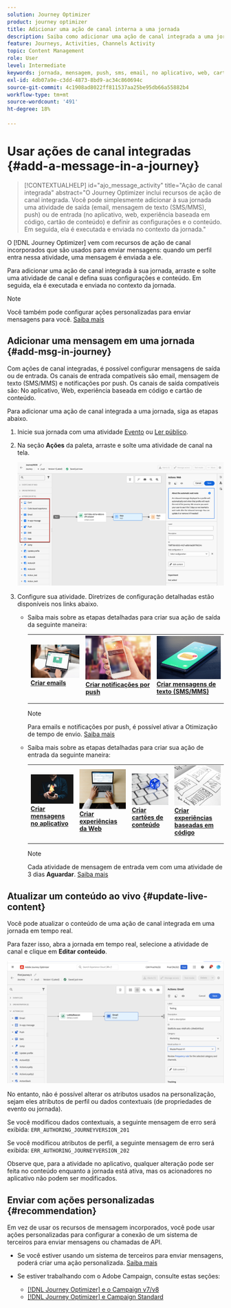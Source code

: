 ```yaml
---
solution: Journey Optimizer
product: journey optimizer
title: Adicionar uma ação de canal interna a uma jornada
description: Saiba como adicionar uma ação de canal integrada a uma jornada
feature: Journeys, Activities, Channels Activity
topic: Content Management
role: User
level: Intermediate
keywords: jornada, mensagem, push, sms, email, no aplicativo, web, cartão de conteúdo, experiência baseada em código
exl-id: 4db07a9e-c3dd-4873-8bd9-ac34c860694c
source-git-commit: 4c1908ad8022ff811537aa25be95db66a55882b4
workflow-type: tm+mt
source-wordcount: '491'
ht-degree: 18%

---
```


# Usar ações de canal integradas {#add-a-message-in-a-journey}

>[!CONTEXTUALHELP]
>id="ajo_message_activity"
>title="Ação de canal integrada"
>abstract="O Journey Optimizer inclui recursos de ação de canal integrada. Você pode simplesmente adicionar à sua jornada uma atividade de saída (email, mensagem de texto (SMS/MMS), push) ou de entrada (no aplicativo, web, experiência baseada em código, cartão de conteúdo) e definir as configurações e o conteúdo. Em seguida, ela é executada e enviada no contexto da jornada."

O [!DNL Journey Optimizer] vem com recursos de ação de canal incorporados que são usados para enviar mensagens: quando um perfil entra nessa atividade, uma mensagem é enviada a ele.

Para adicionar uma ação de canal integrada à sua jornada, arraste e solte uma atividade de canal e defina suas configurações e conteúdo. Em seguida, ela é executada e enviada no contexto da jornada.

>[!NOTE]
>
>Você também pode configurar ações personalizadas para enviar mensagens para você. [Saiba mais](#recommendation)

## Adicionar uma mensagem em uma jornada  {#add-msg-in-journey}

Com ações de canal integradas, é possível configurar mensagens de saída ou de entrada. Os canais de entrada compatíveis são email, mensagem de texto (SMS/MMS) e notificações por push. Os canais de saída compatíveis são: No aplicativo, Web, experiência baseada em código e cartão de conteúdo.

Para adicionar uma ação de canal integrada a uma jornada, siga as etapas abaixo.

1. Inicie sua jornada com uma atividade [Evento](general-events.md) ou [Ler público](read-audience.md).

1. Na seção **Ações** da paleta, arraste e solte uma atividade de canal na tela.

   ![](assets/journey-web-activity.png)


1. Configure sua atividade. Diretrizes de configuração detalhadas estão disponíveis nos links abaixo.

   * Saiba mais sobre as etapas detalhadas para criar sua ação de saída da seguinte maneira:

     <table style="table-layout:fixed">
      <tr style="border: 0;">
      <td>
      <a href="../email/create-email.md">
      <img alt="Lead" src="../assets/do-not-localize/email.jpg">
      </a>
      <div><a href="../email/create-email.md"><strong>Criar emails</strong>
      </div>
      <p>
      </td>
      <td>
      <a href="../push/create-push.md">
      <img alt="Pouco frequente" src="../assets/do-not-localize/push.jpg">
      </a>
      <div>
      <a href="../push/create-push.md"><strong>Criar notificações por push<strong></a>
      </div>
      <p>
      </td>
      <td>
      <a href="../sms/create-sms.md">
      <img alt="Validação" src="../assets/do-not-localize/sms.jpg">
      </a>
      <div>
      <a href="../sms/create-sms.md"><strong>Criar mensagens de texto (SMS/MMS)</strong></a>
      </div>
      <p>
      </td>
      </tr>
      </table>

     >[!NOTE]
     >
     >Para emails e notificações por push, é possível ativar a Otimização de tempo de envio. [Saiba mais](send-time-optimization.md)

   * Saiba mais sobre as etapas detalhadas para criar sua ação de entrada da seguinte maneira:

     <table style="table-layout:fixed">
      <tr style="border: 0;">
      <td>
      <a href="../in-app/create-in-app.md">
      <img alt="Lead" src="../assets/do-not-localize/in-app.jpg">
      </a>
      <div><a href="../in-app/create-in-app.md"><strong>Criar mensagens no aplicativo</strong>
      </div>
      <p>
      </td>
      <td>
      <a href="../web/create-web.md">
      <img alt="Lead" src="../assets/do-not-localize/web-create.jpg">
      </a>
      <div><a href="../web/create-web.md"><strong>Criar experiências da Web</strong>
      </div>
      <p>
      </td>
      <td>
      <a href="../content-card/create-content-card.md">
      <img alt="Lead" src="../assets/do-not-localize/sms-config.jpg">
      </a>
      <div><a href="../content-card/create-content-card.md"><strong>Criar cartões de conteúdo</strong>
      </div>
      <p>
      </td>
      <td>
      <a href="../code-based/create-code-based.md">
      <img alt="Pouco frequente" src="../assets/do-not-localize/web-design.jpg">
      </a>
      <div>
      <a href="../code-based/create-code-based.md"><strong>Criar experiências baseadas em código<strong></a>
      </div>
      <p>
      </td>
      </tr>
      </table>

     >[!NOTE]
     >
     >Cada atividade de mensagem de entrada vem com uma atividade de 3 dias **Aguardar**. [Saiba mais](wait-activity.md#auto-wait-node)


## Atualizar um conteúdo ao vivo {#update-live-content}

Você pode atualizar o conteúdo de uma ação de canal integrada em uma jornada em tempo real.

Para fazer isso, abra a jornada em tempo real, selecione a atividade de canal e clique em **Editar conteúdo**.

![](assets/add-a-message2.png)

No entanto, não é possível alterar os atributos usados na personalização, sejam eles atributos de perfil ou dados contextuais (de propriedades de evento ou jornada).

Se você modificou dados contextuais, a seguinte mensagem de erro será exibida: `ERR_AUTHORING_JOURNEYVERSION_201`

Se você modificou atributos de perfil, a seguinte mensagem de erro será exibida: `ERR_AUTHORING_JOURNEYVERSION_202`

Observe que, para a atividade no aplicativo, qualquer alteração pode ser feita no conteúdo enquanto a jornada está ativa, mas os acionadores no aplicativo não podem ser modificados.

## Enviar com ações personalizadas {#recommendation}

Em vez de usar os recursos de mensagem incorporados, você pode usar ações personalizadas para configurar a conexão de um sistema de terceiros para enviar mensagens ou chamadas de API.

* Se você estiver usando um sistema de terceiros para enviar mensagens, poderá criar uma ação personalizada. [Saiba mais](../action/action.md)

* Se estiver trabalhando com o Adobe Campaign, consulte estas seções:

   * [[!DNL Journey Optimizer] e o Campaign v7/v8](../action/acc-action.md)
   * [[!DNL Journey Optimizer] e Campaign Standard](../action/acs-action.md)